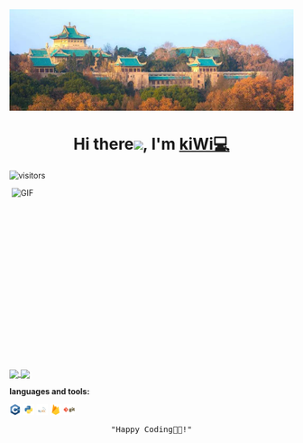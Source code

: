 <img align="center" alt="JPG" src="https://github.com/kivvvv/kivvvv/blob/main/whu.jpg?raw=true" width="3000" height="180" />

<h1 align="center">Hi there<img
src="https://github.com/blackcater/blackcater/raw/main/images/Hi.gif" height="32" />, I'm <a href="https://www.blackcater.win/" target="_blank">kiWi💻</a> 
</h1>

![visitors](https://visitor-badge.glitch.me/badge?page_id=kivvvv.kivvvv)


<img align="right" alt="GIF" src="media.giphy.com/media/SWoSkN6DxTszqIKEqv/giphy.gif?raw=true" width="500" height="320" />

<br />

<a href="https://github.com/anuraghazra/github-readme-stats">
  <img align="center" src="https://github-readme-stats.vercel.app/api?username=kivvvv&count_private=true&show_icons=true"/>
</a>
<a href="https://github.com/anuraghazra/github-readme-stats">
  <img align="center" src="https://github-readme-stats.vercel.app/api/top-langs/?username=kivvvv&langs_count=8&count_private=true&show_icon=true&layout=compact&hide=javascript,html,css,CoffeeScript&card_width=468" />
</a>

**languages and tools:**  

<code><img height="20" src="https://raw.githubusercontent.com/github/explore/80688e429a7d4ef2fca1e82350fe8e3517d3494d/topics/cpp/cpp.png"></code>
<code><img height="20" src="https://raw.githubusercontent.com/github/explore/80688e429a7d4ef2fca1e82350fe8e3517d3494d/topics/python/python.png"></code>
<code><img height="20" src="https://raw.githubusercontent.com/github/explore/80688e429a7d4ef2fca1e82350fe8e3517d3494d/topics/mysql/mysql.png"></code>
<code><img height="20" src="https://raw.githubusercontent.com/github/explore/80688e429a7d4ef2fca1e82350fe8e3517d3494d/topics/firebase/firebase.png"></code>
<code><img height="20" src="https://raw.githubusercontent.com/github/explore/80688e429a7d4ef2fca1e82350fe8e3517d3494d/topics/git/git.png"></code>

<samp>
    <p align="center">
        "Happy Coding👨‍💻!"
    </p>
</samp>
